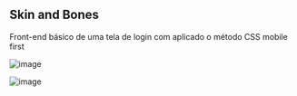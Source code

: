 ## Skin and Bones

Front-end básico de uma tela de login com aplicado o método CSS mobile first 


![image](https://github.com/itseduardolima/skin-and-bones/assets/108556192/d043b96b-b34a-42ae-ab89-e8cbdd62da23)


![image](https://github.com/itseduardolima/skin-and-bones/assets/108556192/71972e5a-a2f7-413c-b45a-dec8ec87977e)


